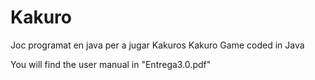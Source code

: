 # Kakuro
Joc programat en java per a jugar Kakuros
Kakuro Game coded in Java

You will find the user manual in "Entrega3.0.pdf"
